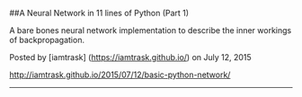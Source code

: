 ##A Neural Network in 11 lines of Python (Part 1)

A bare bones neural network implementation to describe the
inner workings of backpropagation.

Posted by [iamtrask] (https://iamtrask.github.io/) on July 12, 2015

http://iamtrask.github.io/2015/07/12/basic-python-network/

---
